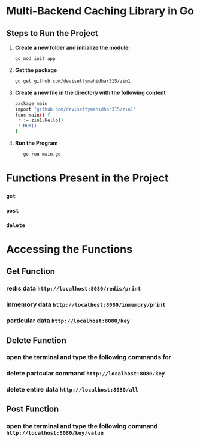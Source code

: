 # Multi-Backend Caching Library in Go

## Steps to Run the Project

1. **Create a new folder and initialize the module:**
   ```bash
   go mod init app

2. **Get the package**
   ```bash
   go get github.com/devisettymahidhar315/zin1
3. **Create a new file in the directory with the following content**
   ```bash
   package main
   import "github.com/devisettymahidhar315/zin1"
   func main() {
    r := zin1.Hello()
    r.Run()
   }
4. **Run the Program**
   ```bash
      go run main.go

# Functions Present in the Project
### `get` 
### `post`
### `delete`

# Accessing the Functions
## Get Function
### redis data ```http://localhost:8080/redis/print```
### inmemory data ```http://localhost:8080/inmemory/print```
### particular data ```http://localhost:8080/key```

## Delete Function
### open the terminal and type the following commands for
### delete partcular command ```http://localhost:8080/key```
### delete entire data ```http://localhost:8080/all```

## Post Function
### open the terminal and type the following command ```http://localhost:8080/key/value```
